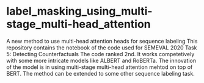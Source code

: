 # label_masking_using_multi-stage_multi-head_attention
A new method to use multi-head attention heads for sequence labeling 
This repository contains the notebook of the code used for SEMEVAL 2020 Task 5: Detecting Counterfactuals
The code ranked 2nd. It works competetively with some more intricate models like ALBERT and RoBERTa.
The innovation of the model is in using multi-stage multi-head attention mehtod on top of BERT. The method can be extended to some other sequence labeling task.
